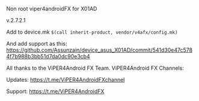 Non root viper4androidFX for X01AD

v.2.7.2.1

Add to device.mk
```$(call inherit-product, vendor/v4afx/config.mk)```

And add support as this:
https://github.com/Assunzain/device_asus_X01AD/commit/541d30e47c5784f7b988b3bb51d7da0dc90e3cb4

All thanks to the ViPER4Android FX Team.
ViPER4Android FX Channels:

Updates: https://t.me/ViPER4AndroidFXchannel

Support: https://t.me/ViPER4AndroidFX
